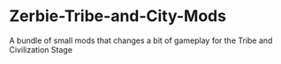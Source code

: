 # Zerbie-Tribe-and-City-Mods
A bundle of small mods that changes a bit of gameplay for the Tribe and Civilization Stage
